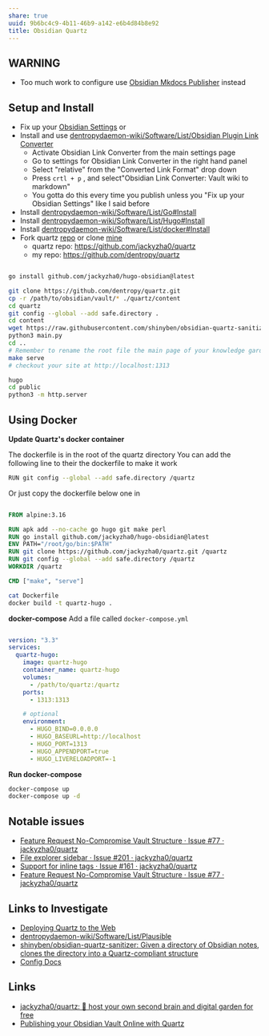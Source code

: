 ```yaml
---
share: true
uuid: 9b6bc4c9-4b11-46b9-a142-e6b4d84b8e92
title: Obsidian Quartz
---
```


## WARNING

* Too much work to configure use [Obsidian Mkdocs Publisher](https://github.com/ObsidianPublisher) instead

## Setup and Install

* Fix up your [Obsidian Settings](https://quartz.jzhao.xyz/notes/obsidian/) or
* Install and use [dentropydaemon-wiki/Software/List/Obsidian Plugin Link Converter](/undefined)
	* Activate Obsidian Link Converter from the main settings page
	* Go to settings for Obsidian Link Converter in the right hand panel
	* Select "relative" from the "Converted Link Format" drop down
	* Press `crtl + p` , and select"Obsidian Link Converter: Vault wiki to markdown"
	* You gotta do this every time you publish unless you "Fix up your Obsidian Settings" like I said before
* Install [dentropydaemon-wiki/Software/List/Go#Install](/undefined)
* Install [dentropydaemon-wiki/Software/List/Hugo#Install](/undefined)
* Install [dentropydaemon-wiki/Software/List/docker#Install](/undefined)
* Fork quartz [repo](https://github.com/jackyzha0/quartz) or clone [mine](https://github.com/dentropy/quartz)
	* quartz repo: https://github.com/jackyzha0/quartz
	* my repo: https://github.com/dentropy/quartz

``` bash

go install github.com/jackyzha0/hugo-obsidian@latest

git clone https://github.com/dentropy/quartz.git
cp -r /path/to/obsidian/vault/* ./quartz/content
cd quartz
git config --global --add safe.directory .      
cd content
wget https://raw.githubusercontent.com/shinyben/obsidian-quartz-sanitizer/main/main.py
python3 main.py
cd ..
# Remember to rename the root file the main page of your knowledge garden as _index.md
make serve
# checkout your site at http://localhost:1313

hugo
cd public
python3 -m http.server
```

## Using Docker

**Update Quartz's docker container**

The dockerfile is in the root of the quartz directory
You can add the following line to their the dockerfile to make it work

``` bash
RUN git config --global --add safe.directory /quartz
```

Or just copy the dockerfile below one in
``` dockerfile

FROM alpine:3.16

RUN apk add --no-cache go hugo git make perl
RUN go install github.com/jackyzha0/hugo-obsidian@latest
ENV PATH="/root/go/bin:$PATH"
RUN git clone https://github.com/jackyzha0/quartz.git /quartz
RUN git config --global --add safe.directory /quartz
WORKDIR /quartz

CMD ["make", "serve"]

```


``` bash
cat Dockerfile
docker build -t quartz-hugo .

```

**docker-compose**
Add a file called `docker-compose.yml`


``` yaml

version: "3.3"
services:
  quartz-hugo:
    image: quartz-hugo
    container_name: quartz-hugo
    volumes:
      - /path/to/quartz:/quartz
    ports:
      - 1313:1313

    # optional
    environment:
      - HUGO_BIND=0.0.0.0
      - HUGO_BASEURL=http://localhost
      - HUGO_PORT=1313
      - HUGO_APPENDPORT=true
      - HUGO_LIVERELOADPORT=-1


```

**Run docker-compose**

``` bash
docker-compose up 
docker-compose up -d
```

## Notable issues

* [Feature Request No-Compromise Vault Structure · Issue #77 · jackyzha0/quartz](https://github.com/jackyzha0/quartz/issues/77)
* [File explorer sidebar · Issue #201 · jackyzha0/quartz](https://github.com/jackyzha0/quartz/issues/201)
* [Support for inline tags · Issue #161 · jackyzha0/quartz](https://github.com/jackyzha0/quartz/issues/161)
* [Feature Request No-Compromise Vault Structure · Issue #77 · jackyzha0/quartz](https://github.com/jackyzha0/quartz/issues/77)

## Links to Investigate

* [Deploying Quartz to the Web](https://quartz.jzhao.xyz/notes/hosting/)
* [dentropydaemon-wiki/Software/List/Plausible](/undefined)
* [shinyben/obsidian-quartz-sanitizer: Given a directory of Obsidian notes, clones the directory into a Quartz-compliant structure](https://github.com/shinyben/obsidian-quartz-sanitizer)
* [Config Docs](https://quartz.jzhao.xyz/notes/config)

## Links
* [jackyzha0/quartz: 🌱 host your own second brain and digital garden for free](https://github.com/jackyzha0/quartz)
* [Publishing your Obsidian Vault Online with Quartz](https://brandonkboswell.com/blog/Publishing-your-Obsidian-Vault-Online-with-Quartz/)


